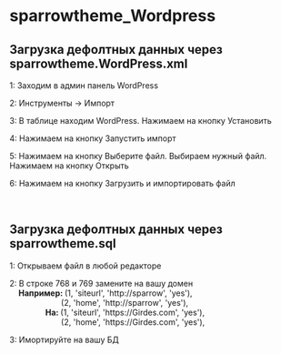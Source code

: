 # sparrowtheme_Wordpress

<h2>Загрузка дефолтных данных через sparrowtheme.WordPress.xml</h2>
    <p>1: Заходим в админ панель WordPress</p>
    <p>2: Инструменты -> Импорт</p>
    <p>3: В таблице находим WordPress. Нажимаем на кнопку Установить </p>
    <p>4: Нажимаем на кнопку Запустить импорт</p>
    <p>5: Нажимаем на кнопку Выберите файл. Выбираем нужный файл. Нажимаем на кнопку Открыть</p>
    <p>6: Нажимаем на кнопку Загрузить и импортировать файл</p>
    <br>
    <h2>Загрузка дефолтных данных через sparrowtheme.sql</h2>
    <p>1: Открываем файл в любой редакторе</p>
    <p>2: В строке 768 и 769 замените на вашу домен <br>
        &nbsp;&nbsp;&nbsp;&nbsp;<b>Например: </b>(1, 'siteurl', 'http://sparrow', 'yes'),<br>
        &nbsp;&nbsp;&nbsp;&nbsp;&nbsp;&nbsp;&nbsp;&nbsp;&nbsp;&nbsp;&nbsp;&nbsp;&nbsp;&nbsp;&nbsp;&nbsp;&nbsp;&nbsp;&nbsp;&nbsp;&nbsp;&nbsp;&nbsp;(2, 'home', 'http://sparrow', 'yes'),<br>
        &nbsp;&nbsp;&nbsp;&nbsp;&nbsp;&nbsp;
        &nbsp;&nbsp;&nbsp;&nbsp;&nbsp;&nbsp;&nbsp;&nbsp;&nbsp;<b>На: </b>(1, 'siteurl', 'https://Girdes.com', 'yes'),<br>
        &nbsp;&nbsp;&nbsp;&nbsp;&nbsp;&nbsp;&nbsp;&nbsp;&nbsp;&nbsp;&nbsp;&nbsp;&nbsp;&nbsp;&nbsp;&nbsp;&nbsp;&nbsp;&nbsp;&nbsp;&nbsp;&nbsp;&nbsp;(2, 'home', 'https://Girdes.com', 'yes'),
    </p>
    <p>3: Имортируйте на вашу БД</p>
